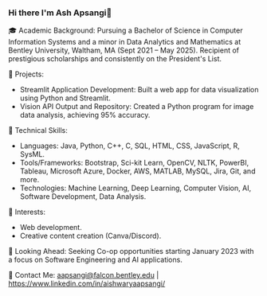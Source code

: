 ### Hi there I'm Ash Apsangi👋

🎓 Academic Background: Pursuing a Bachelor of Science in Computer Information Systems and a minor in Data Analytics and Mathematics at Bentley University, Waltham, MA (Sept 2021 – May 2025). Recipient of prestigious scholarships and consistently on the President's List.

🌟 Projects: 
- Streamlit Application Development: Built a web app for data visualization using Python and Streamlit. 
- Vision API Output and Repository: Created a Python program for image data analysis, achieving 95% accuracy.

💾 Technical Skills:
- Languages: Java, Python, C++, C, SQL, HTML, CSS, JavaScript, R, SysML.
- Tools/Frameworks: Bootstrap, Sci-kit Learn, OpenCV, NLTK, PowerBI, Tableau, Microsoft Azure, Docker, AWS, MATLAB, MySQL, Jira, Git, and more.
- Technologies: Machine Learning, Deep Learning, Computer Vision, AI, Software Development, Data Analysis.

🌱 Interests:

- Web development.
- Creative content creation (Canva/Discord).

📅 Looking Ahead: Seeking Co-op opportunities starting January 2023 with a focus on Software Engineering and AI applications.

📧 Contact Me: aapsangi@falcon.bentley.edu | https://www.linkedin.com/in/aishwaryaapsangi/

